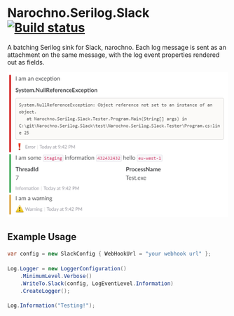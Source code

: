 # Narochno.Serilog.Slack [![Build status](https://ci.appveyor.com/api/projects/status/7nhcewmc7ku6lf41/branch/master?svg=true)](https://ci.appveyor.com/project/Narochno/narochno-serilog-slack/branch/master)
A batching Serilog sink for Slack, narochno. Each log message is sent as an attachment on the same message, with the log event properties rendered out as fields.

![Screenshot](screenshot.png)

## Example Usage
```csharp
var config = new SlackConfig { WebHookUrl = "your webhook url" };

Log.Logger = new LoggerConfiguration()
    .MinimumLevel.Verbose()
    .WriteTo.Slack(config, LogEventLevel.Information)
    .CreateLogger();

Log.Information("Testing!");
```